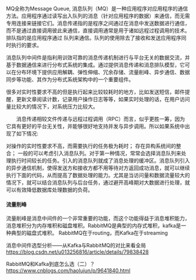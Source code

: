 MQ全称为Message Queue, 消息队列（MQ）是一种应用程序对应用程序的通信方法。应用程序通过读写出入队列的消息（针对应用程序的数据）来通信，而无需专用连接来链接它们。消息传递指的是程序之间通过在消息中发送数据进行通信，而不是通过直接调用彼此来通信，直接调用通常是用于诸如远程过程调用的技术。排队指的是应用程序通过 队列来通信。队列的使用除去了接收和发送应用程序同时执行的要求。    


消息队列中间件是指利用训效可靠的消息传递机制进行与平台无关的数据交流，并基于数据通信来进行分布式系统的集成。通过提供消息传递和消息排队模型，它可以在分布环境下提供应用解耦、弹性伸缩、冗余存储、流量削峰、异步通信、数据同步等功能、其作为分布式系统架构中的一个重要组件。

很多对实时性要求不高的但是执行起来比较较耗时的地方，比如发送短信，邮件提醒，更新文章阅读计数，记录用户操作日志等等，如果实时处理的话，在用户访问量比较大的情况下，对系统压力比较大。

　　消息传递相较文件传递与远程过程调用（RPC）而言，似乎更胜一筹，因为它具有更好的平台无关性，并能够很好地支持并发与异步调用。所以如果系统中出现了如下情况:

对操作的实时性要求不高，而需要执行的任务极为耗时；
存在异构系统间的整合；
一般的可以考虑引入消息队列。对于第一种情况，常常会选择消息队列来处理执行时间较长的任务。引入的消息队列就成了消息处理的缓冲区。消息队列引入的异步通信机制，使得发送方和接收方都不用等待对方返回成功消息，就可以继续执行下面的代码，从而提高了数据处理的能力。尤其是当访问量和数据流量较大的情况下，就可以结合消息队列与后台任务，通过避开高峰期对大数据进行处理，就可以有效降低数据库处理数据的负荷。 


#### 流量削峰
流量削峰是消息中间件的一个非常重要的功能，而这个功能得益于消息堆积能力，消息堆积分为内存堆积和磁盘堆积。RabbitMQ是典型的内存式堆积，kafka是一种典型的磁盘式堆积。
RabbitMQ在于routing，而Kafka在于streaming


消息中间件选型分析——从Kafka与RabbitMQ的对比来看全局
https://blog.csdn.net/u013256816/article/details/79838428


RabbitMQ和Kafka到底怎么选（二）？
https://www.cnblogs.com/haolujun/p/9641840.html